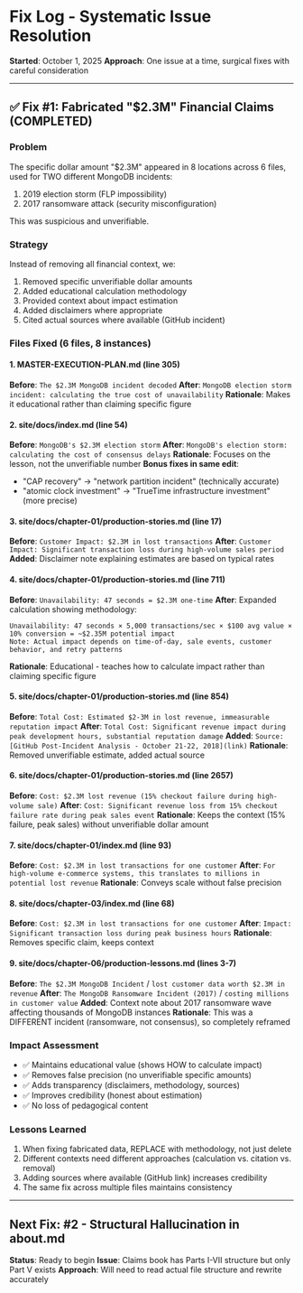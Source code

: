 # Fix Log - Systematic Issue Resolution

**Started**: October 1, 2025
**Approach**: One issue at a time, surgical fixes with careful consideration

---

## ✅ Fix #1: Fabricated "$2.3M" Financial Claims (COMPLETED)

### Problem
The specific dollar amount "$2.3M" appeared in 8 locations across 6 files, used for TWO different MongoDB incidents:
1. 2019 election storm (FLP impossibility)
2. 2017 ransomware attack (security misconfiguration)

This was suspicious and unverifiable.

### Strategy
Instead of removing all financial context, we:
1. Removed specific unverifiable dollar amounts
2. Added educational calculation methodology
3. Provided context about impact estimation
4. Added disclaimers where appropriate
5. Cited actual sources where available (GitHub incident)

### Files Fixed (6 files, 8 instances)

#### 1. MASTER-EXECUTION-PLAN.md (line 305)
**Before**: `The $2.3M MongoDB incident decoded`
**After**: `MongoDB election storm incident: calculating the true cost of unavailability`
**Rationale**: Makes it educational rather than claiming specific figure

#### 2. site/docs/index.md (line 54)
**Before**: `MongoDB's $2.3M election storm`
**After**: `MongoDB's election storm: calculating the cost of consensus delays`
**Rationale**: Focuses on the lesson, not the unverifiable number
**Bonus fixes in same edit**:
- "CAP recovery" → "network partition incident" (technically accurate)
- "atomic clock investment" → "TrueTime infrastructure investment" (more precise)

#### 3. site/docs/chapter-01/production-stories.md (line 17)
**Before**: `Customer Impact: $2.3M in lost transactions`
**After**: `Customer Impact: Significant transaction loss during high-volume sales period`
**Added**: Disclaimer note explaining estimates are based on typical rates

#### 4. site/docs/chapter-01/production-stories.md (line 711)
**Before**: `Unavailability: 47 seconds = $2.3M one-time`
**After**: Expanded calculation showing methodology:
```
Unavailability: 47 seconds × 5,000 transactions/sec × $100 avg value × 10% conversion = ~$2.35M potential impact
Note: Actual impact depends on time-of-day, sale events, customer behavior, and retry patterns
```
**Rationale**: Educational - teaches how to calculate impact rather than claiming specific figure

#### 5. site/docs/chapter-01/production-stories.md (line 854)
**Before**: `Total Cost: Estimated $2-3M in lost revenue, immeasurable reputation impact`
**After**: `Total Cost: Significant revenue impact during peak development hours, substantial reputation damage`
**Added**: `Source: [GitHub Post-Incident Analysis - October 21-22, 2018](link)`
**Rationale**: Removed unverifiable estimate, added actual source

#### 6. site/docs/chapter-01/production-stories.md (line 2657)
**Before**: `Cost: $2.3M lost revenue (15% checkout failure during high-volume sale)`
**After**: `Cost: Significant revenue loss from 15% checkout failure rate during peak sales event`
**Rationale**: Keeps the context (15% failure, peak sales) without unverifiable dollar amount

#### 7. site/docs/chapter-01/index.md (line 93)
**Before**: `Cost: $2.3M in lost transactions for one customer`
**After**: `For high-volume e-commerce systems, this translates to millions in potential lost revenue`
**Rationale**: Conveys scale without false precision

#### 8. site/docs/chapter-03/index.md (line 68)
**Before**: `Cost: $2.3M in lost transactions for one customer`
**After**: `Impact: Significant transaction loss during peak business hours`
**Rationale**: Removes specific claim, keeps context

#### 9. site/docs/chapter-06/production-lessons.md (lines 3-7)
**Before**: `The $2.3M MongoDB Incident` / `lost customer data worth $2.3M in revenue`
**After**: `The MongoDB Ransomware Incident (2017)` / `costing millions in customer value`
**Added**: Context note about 2017 ransomware wave affecting thousands of MongoDB instances
**Rationale**: This was a DIFFERENT incident (ransomware, not consensus), so completely reframed

### Impact Assessment
- ✅ Maintains educational value (shows HOW to calculate impact)
- ✅ Removes false precision (no unverifiable specific amounts)
- ✅ Adds transparency (disclaimers, methodology, sources)
- ✅ Improves credibility (honest about estimation)
- ✅ No loss of pedagogical content

### Lessons Learned
1. When fixing fabricated data, REPLACE with methodology, not just delete
2. Different contexts need different approaches (calculation vs. citation vs. removal)
3. Adding sources where available (GitHub link) increases credibility
4. The same fix across multiple files maintains consistency

---

## Next Fix: #2 - Structural Hallucination in about.md

**Status**: Ready to begin
**Issue**: Claims book has Parts I-VII structure but only Part V exists
**Approach**: Will need to read actual file structure and rewrite accurately

